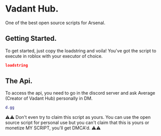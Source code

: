 # Vadant Hub.
One of the best open source scripts for Arsenal.

## Getting Started.
To get started, just copy the loadstring and voila! You've got the script to execute in roblox with your executor of choice.
```lua
loadstring
```

## The Api.
To access the api, you need to go in the discord server and ask Average (Creator of Vadant Hub) personally in DM.
```lua
d.gg
```
⚠️⚠️ Don't even try to claim this script as yours. You can use the open source script for personal use but you can't claim that this is yours or monetize MY SCRIPT, you'll get DMCA'd. ⚠️⚠️
